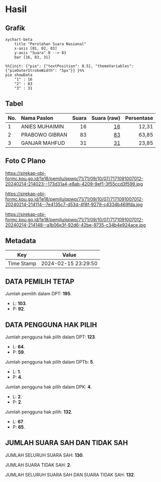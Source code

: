 # Hasil

## Grafik

```mermaid
xychart-beta
    title "Perolehan Suara Nasional"
    x-axis [01, 02, 03]
    y-axis "Suara" 0 --> 83
    bar [16, 83, 31]
```

```mermaid
%%{init: {"pie": {"textPosition": 0.5}, "themeVariables": {"pieOuterStrokeWidth": "5px"}} }%%
pie showData
    "1" : 16
    "2" : 83
    "3" : 31
```

## Tabel

| No. | Nama Paslon    | Suara | Suara (raw) | Persentase |
|:--- |:-------------- | -----:| -----------:| ----------:|
| 1   | ANIES MUHAIMIN | 16    | [16][p-1]   | 12,31      |
| 2   | PRABOWO GIBRAN | 83    | [83][p-2]   | 63,85      |
| 3   | GANJAR MAHFUD  | 31    | [31][p-3]   | 23,85      |


[p-1]: https://github.com/gigit-pemilu/pemilu-2024/blob/main/pilpres/hitung-suara/sub/71-sulawesi-utara/sub/71-kota-manado/sub/09-malalayang/sub/1007-malalayang-dua/sub/012-tps/sub/paslon-1.txt
[p-2]: https://github.com/gigit-pemilu/pemilu-2024/blob/main/pilpres/hitung-suara/sub/71-sulawesi-utara/sub/71-kota-manado/sub/09-malalayang/sub/1007-malalayang-dua/sub/012-tps/sub/paslon-2.txt
[p-3]: https://github.com/gigit-pemilu/pemilu-2024/blob/main/pilpres/hitung-suara/sub/71-sulawesi-utara/sub/71-kota-manado/sub/09-malalayang/sub/1007-malalayang-dua/sub/012-tps/sub/paslon-3.txt

## Foto C Plano

https://sirekap-obj-formc.kpu.go.id/1e18/pemilu/ppwp/71/71/09/10/07/7171091007012-20240214-214023--173d31a4-e8ab-4209-9ef1-3f55ccd3f599.jpg

https://sirekap-obj-formc.kpu.go.id/1e18/pemilu/ppwp/71/71/09/10/07/7171091007012-20240214-214114--7e4135c7-d53d-4f8f-9279-c4334b469fda.jpg

https://sirekap-obj-formc.kpu.go.id/1e18/pemilu/ppwp/71/71/09/10/07/7171091007012-20240214-214148--a1b06e3f-92d6-42be-9735-c34b4e924ace.jpg


## Metadata

| Key        | Value               |
| ---------- | ------------------- |
| Time Stamp | 2024-02-15 23:29:50 |


## DATA PEMILIH TETAP

Jumlah pemilih dalam DPT: **195**.
 * L: **103**.
 * P: **92**.

## DATA PENGGUNA HAK PILIH

Jumlah pengguna hak pilih dalam DPT: **123**.
 * L: **64**.
 * P: **59**.

Jumlah pengguna hak pilih dalam DPTb: **5**.
 * L: **1**.
 * P: **4**.

Jumlah pengguna hak pilih dalam DPK: **4**.
 * L: **2**.
 * P: **2**.

Jumlah pengguna hak pilih: **132**.
 * L: **67**.
 * P: **65**.

## JUMLAH SUARA SAH DAN TIDAK SAH

JUMLAH SELURUH SUARA SAH: **130**.

JUMLAH SUARA TIDAK SAH: **2**.

JUMLAH SELURUH SUARA SAH DAN SUARA TIDAK SAH: **132**.


